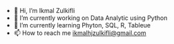 - 👋 Hi, I’m Ikmal Zulkifli
- 👀 I’m currently working on Data Analytic using Python
- 🌱 I’m currently learning Phyton, SQL, R, Tableue
- 📫 How to reach me ikmalhjzulkifli@gmail.com

  
<!---
doonutz/doonutz is a ✨ special ✨ repository because its `README.md` (this file) appears on your GitHub profile.
You can click the Preview link to take a look at your changes.
--->

